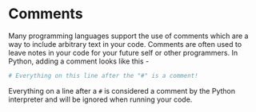 # Comments

Many programming languages support the use of comments which are a way to include arbitrary text in your code. Comments are often used to leave notes in your code for your future self or other programmers. In Python, adding a comment looks like this -

```py
# Everything on this line after the "#" is a comment!
```

Everything on a line after a `#` is considered a comment by the Python interpreter and will be ignored when running your code.